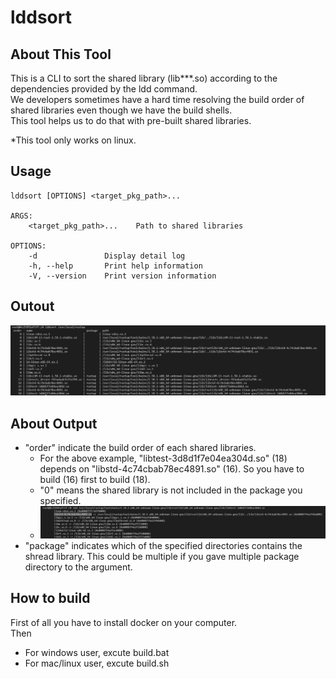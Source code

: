 # lddsort

## About This Tool

This is a CLI to sort the shared library (lib***.so) according to the dependencies provided by the ldd command.  
We developers sometimes have a hard time resolving the build order of shared libraries even though we have the build shells.  
This tool helps us to do that with pre-built shared libraries.

*This tool only works on linux.

## Usage

    lddsort [OPTIONS] <target_pkg_path>...

    ARGS:
        <target_pkg_path>...    Path to shared libraries

    OPTIONS:
        -d               Display detail log
        -h, --help       Print help information
        -V, --version    Print version information

## Outout

![output](./img/output.png)


## About Output

- "order" indicate the build order of each shared libraries. 
    - For the above example, "libtest-3d8d1f7e04ea304d.so" (18) depends on "libstd-4c74cbab78ec4891.so" (16). So you have to build (16) first to build (18).
    - "0" means the shared library is not included in the package you specified.
    - ![output](./img/ldd.png)
- "package" indicates which of the specified directories contains the shread library. This could be multiple if you gave multiple package directory to the argument.


## How to build

First of all you have to install docker on your computer.  
Then
- For windows user, excute build.bat  
- For mac/linux user, excute build.sh  